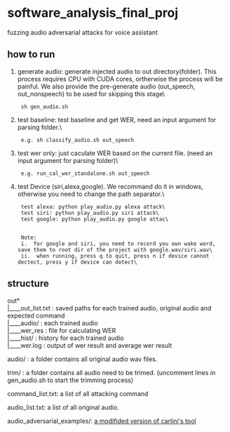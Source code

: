 # software_analysis_final_proj
fuzzing audio adversarial attacks for voice assistant


## how to run
1. generate audio: generate injected audio to out directory(folder). This process requires CPU with CUDA cores, ortherwise the process will be painful. We also provide the pre-generate audio (out_speech, out_nonspeech) to be used for skipping this stage\

		sh gen_audio.sh


2. test baseline: test baseline and get WER, need an input argument for parsing folder.\

		e.g. sh classify_audio.sh out_speech

3. test wer only: just caculate WER based on the current file. (need an input argument for parsing folder)\

		e.g. run_cal_wer_standalone.sh out_speech

4. test Device (siri,alexa,google). We recommand do it in windows, otherwise you need to change the path separator.\

		test alexa: python play_audio.py alexa attack\
		test siri: python play_audio.py siri attack\
		test google: python play_audio.py google attac\


		Note: 
		i.  for google and siri, you need to record you own wake word, save them to root dir of the project with google.wav/siri.wav\
		ii.  when running, press q to quit, press n if device cannot dectect, press y if device can detect\


## structure

out* \
|____out_list.txt : saved paths for each trained audio, original audio and expected command \
|____audio/       : each trained audio \
|____wer_res      : file for calculating WER \
|____hist/        : history for each trained audio \
|____wer.log      : output of wer result and average wer result

audio/ : a folder contains all original audio wav files.

trim/ : a folder contains all audio need to be trimed. (uncomment lines in gen_audio.sh to start the trimming process)

command_list.txt: a list of all attacking command


audio_list.txt: a list of all original audio.

audio_adversarial_examples/: [a modifided version of carlini's tool](https://github.com/carlini/audio_adversarial_examples)



